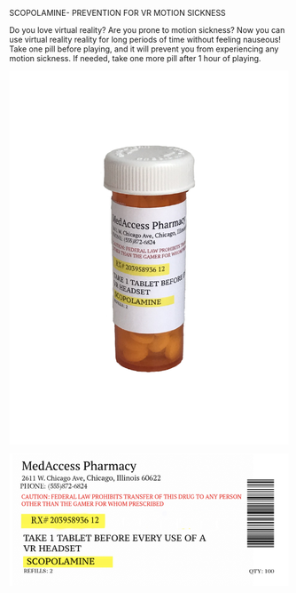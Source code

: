 SCOPOLAMINE- PREVENTION FOR VR MOTION SICKNESS

Do you love virtual reality?  Are you prone to motion sickness? Now you can use virtual reality reality for long periods of time without feeling nauseous!  Take one pill before playing, and it will prevent you from experiencing any motion sickness.  If needed, take one more pill after 1 hour of playing.    

![bottle](bottleofpills.jpg)

![label](pilllabel.png)
